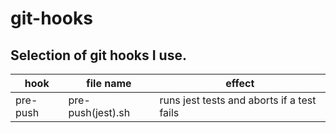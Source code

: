 # git-hooks

## Selection of git hooks I use.

| hook | file name | effect |
| --- | --- | --- |
| pre-push | pre-push(jest).sh | runs jest tests and aborts if a test fails |
